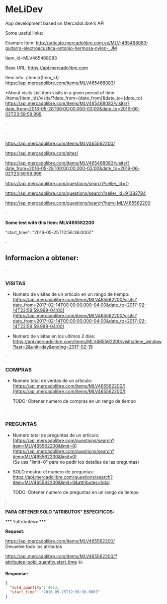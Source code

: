 # MeLiDev
App development based on MercadoLibre's API

Some useful links:

Example Item:
http://articulo.mercadolibre.com.ve/MLV-465468083-guitarra-electroacustica-antonio-hermosa-nylon-_JM

Item_id=MLV465468083


Base URL:
https://api.mercadolibre.com


Item info:
/items/{Item_id}
https://api.mercadolibre.com/items/MLV465468083/


*About visits
  List item visits in a given period of time:
/items/{item_id}/visits/?date_from={date_from}&date_to={date_to}
https://api.mercadolibre.com/items/MLV465468083/visits/?date_from=2016-05-28T00:00:00.000-03:00&date_to=2016-06-02T23:59:59.999


·

·

https://api.mercadolibre.com/items/MLV465562200/

https://api.mercadolibre.com/sites/

https://api.mercadolibre.com/items/MLV465468083/visits/?date_from=2016-05-28T00:00:00.000-03:00&date_to=2016-06-02T23:59:59.999


https://api.mercadolibre.com/questions/search?seller_id={}

https://api.mercadolibre.com/questions/search?seller_id=91382784

https://api.mercadolibre.com/questions/search?item=MLV465562200

·

**Some test with this Item: MLV465562200**

"start_time": "2016-05-25T12:56:36.000Z"

·

## Informacion a obtener:
·

### VISITAS

* Numero de visitas de un articulo en un rango de tiempo:  
[https://api.mercadolibre.com/items/MLV465562200/visits?date_from=2017-02-14T00:00:00.000-04:00&date_to=2017-02-14T23:59:59.999-04:00](https://api.mercadolibre.com/items/MLV465562200/visits?date_from=2017-02-14T00:00:00.000-04:00&date_to=2017-02-14T23:59:59.999-04:00)


* Numero de visitas en los ultimos 2 dias:  
https://api.mercadolibre.com/items/MLV465562200/visits/time_window?last=2&unit=day&ending=2017-02-19

·
### COMPRAS
* Numero total de ventas de un articulo:  
[https://api.mercadolibre.com/items/MLV465562200/](https://api.mercadolibre.com/items/MLV465562200/)


	TODO: Obtener numero de compras en un rango de tiempo


·
### PREGUNTAS
* Numero total de preguntas de un articulo:  
[https://api.mercadolibre.com/questions/search?item=MLV465562200&limit=0](https://api.mercadolibre.com/questions/search?item=MLV465562200&limit=0)  
(Se usa "limit=0" para no pedir los detalles de las preguntas)


* SOLO mostrar el numero de preguntas:  
https://api.mercadolibre.com/questions/search?item=MLV465562200&limit=0&attributes=total


	TODO: Obtener numero de preguntas en un rango de tiempo

·

**PARA OBTENER SOLO "ATRIBUTOS" ESPECIFICOS:**

***	?attributes= ***

**Request:**

https://api.mercadolibre.com/items/MLV465562200/  
Devuelve todo los atributos

https://api.mercadolibre.com/items/MLV465562200/?attributes=sold_quantity,start_time :+1:

**Response:**

```json
{
  "sold_quantity": 4613,
  "start_time": "2016-05-25T12:56:36.000Z"
}
```
